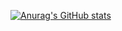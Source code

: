 [![Anurag's GitHub stats](https://github-readme-stats.vercel.app/api?username=wintercicada-xyz&theme=react)](https://github.com/anuraghazra/github-readme-stats)
